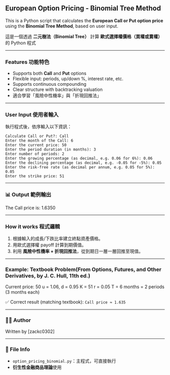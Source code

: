 ## European Option Pricing - Binomial Tree Method
This is a Python script that calculates the **European Call or Put option price** using the **Binomial Tree Method**, based on user input.

這是一個透過 **二元樹法（Binomial Tree）** 計算 **歐式選擇權價格（買權或賣權）** 的 Python 程式

---
### Features 功能特色
- Supports both **Call** and **Put** options
- Flexible input: periods, up/down %, interest rate, etc.
- Supports continuous compounding
- Clear structure with backtracking valuation
- 適合學習「風險中性機率」與「折現回推法」
---
### User Input 使用者輸入

執行程式後，依序輸入以下資訊：
```
Calculate Call or Put?: Call 
Enter the month of the Call: 6 
Enter the current price: 50 
Enter the period duration (in months): 3
Enter number of periods: 2 
Enter the growing percentage (as decimal, e.g. 0.06 for 6%): 0.06 
Enter the declining percentage (as decimal, e.g. -0.05 for -5%): 0.05 
Enter the risk-free rate (as decimal per annum, e.g. 0.05 for 5%): 0.05 
Enter the strike price: 51
```
---

### 📊 Output 範例輸出

The Call price is: 1.6350

---

### How it works 程式邏輯

1. 根據輸入的成長/下跌比率建立終點資產價格。
2. 用歐式選擇權 payoff 計算到期價值。
3. 利用 **風險中性機率 + 折現回推法**，從到期日一層一層回推至現值。

---

### Example: Textbook Problem(From Options, Futures, and Other Derivatives, by J. C. Hull, 11th ed.)

Current price: 50 u = 1.06, d = 0.95 K = 51 r = 0.05 T = 6 months = 2 periods (3 months each)

✅ Correct result (matching textbook): `Call price ≈ 1.635`

---

### 🧑‍💻 Author

Written by [zackc0302]  

---

### 📂 File Info

- `option_pricing_binomial.py`：主程式，可直接執行
- **衍生性金融商品理論**使用

